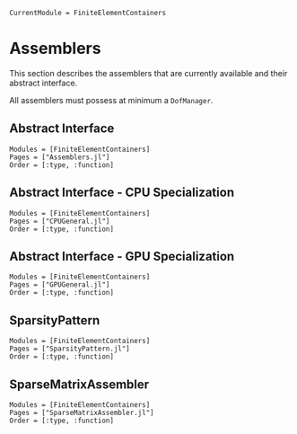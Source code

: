 ```@meta
CurrentModule = FiniteElementContainers
```

# Assemblers
This section describes the assemblers that are currently available and their abstract interface.

All assemblers must possess at minimum a ```DofManager```.

## Abstract Interface
```@autodocs
Modules = [FiniteElementContainers]
Pages = ["Assemblers.jl"]
Order = [:type, :function]
```

## Abstract Interface - CPU Specialization
```@autodocs
Modules = [FiniteElementContainers]
Pages = ["CPUGeneral.jl"]
Order = [:type, :function]
```


## Abstract Interface - GPU Specialization
```@autodocs
Modules = [FiniteElementContainers]
Pages = ["GPUGeneral.jl"]
Order = [:type, :function]
```

## SparsityPattern
```@autodocs
Modules = [FiniteElementContainers]
Pages = ["SparsityPattern.jl"]
Order = [:type, :function]
```

## SparseMatrixAssembler
```@autodocs
Modules = [FiniteElementContainers]
Pages = ["SparseMatrixAssembler.jl"]
Order = [:type, :function]
```
